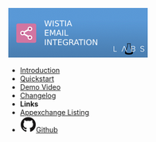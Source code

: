![Wistia Email Integration](assets/img/listing.png)

- [Introduction](introduction)
- [Quickstart](quickstart)
- [Demo Video](demo)
- [Changelog](changelog)
- **Links**
- [Appexchange Listing](https://appexchange.salesforce.com/)
- [![Github Repo](assets/img/github-logo.svg)Github](https://github.com/shrej/wistia-video)
